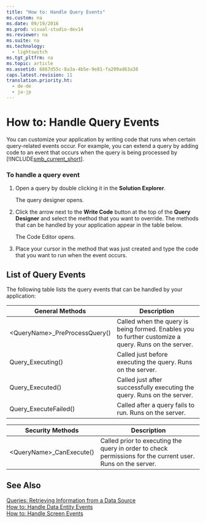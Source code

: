 ```yaml
---
title: "How to: Handle Query Events"
ms.custom: na
ms.date: 09/19/2016
ms.prod: visual-studio-dev14
ms.reviewer: na
ms.suite: na
ms.technology: 
  - lightswitch
ms.tgt_pltfrm: na
ms.topic: article
ms.assetid: 6867d55c-8a3a-4b5e-9e81-fa209ad63a38
caps.latest.revision: 11
translation.priority.ht: 
  - de-de
  - ja-jp
---
```

# How to: Handle Query Events
You can customize your application by writing code that runs when certain query-related events occur. For example, you can extend a query by adding code to an event that occurs when the query is being processed by [!INCLUDE[smb_current_short](../vs140/includes/smb_current_short_md.md)].  
  
### To handle a query event  
  
1.  Open a query by double clicking it in the **Solution Explorer**.  
  
     The query designer opens.  
  
2.  Click the arrow next to the **Write Code** button at the top of the **Query Designer** and select the method that you want to override. The methods that can be handled by your application appear in the table below.  
  
     The Code Editor opens.  
  
3.  Place your cursor in the method that was just created and type the code that you want to run when the event occurs.  
  
## List of Query Events  
 The following table lists the query events that can be handled by your application:  
  
|**General Methods**|Description|  
|-------------------------|-----------------|  
|<QueryName\>_PreProcessQuery()|Called when the query is being formed. Enables you to further customize a query. Runs on the server.|  
|Query_Executing()|Called just before executing the query. Runs on the server.|  
|Query_Executed()|Called just after successfully executing the query. Runs on the server.|  
|Query_ExecuteFailed()|Called after a query fails to run. Runs on the server.|  
  
|Security Methods|Description|  
|----------------------|-----------------|  
|<QueryName\>_CanExecute()|Called prior to executing the query in order to check permissions for the current user. Runs on the server.|  
  
## See Also  
 [Queries: Retrieving Information from a Data Source](../Topic/Queries:%20Retrieving%20Information%20from%20a%20Data%20Source.md)   
 [How to: Handle Data Entity Events](../vs140/How-to--Handle-Data-Events.md)   
 [How to: Handle Screen Events](../vs140/How-to--Handle-Silverlight-Screen-Events.md)